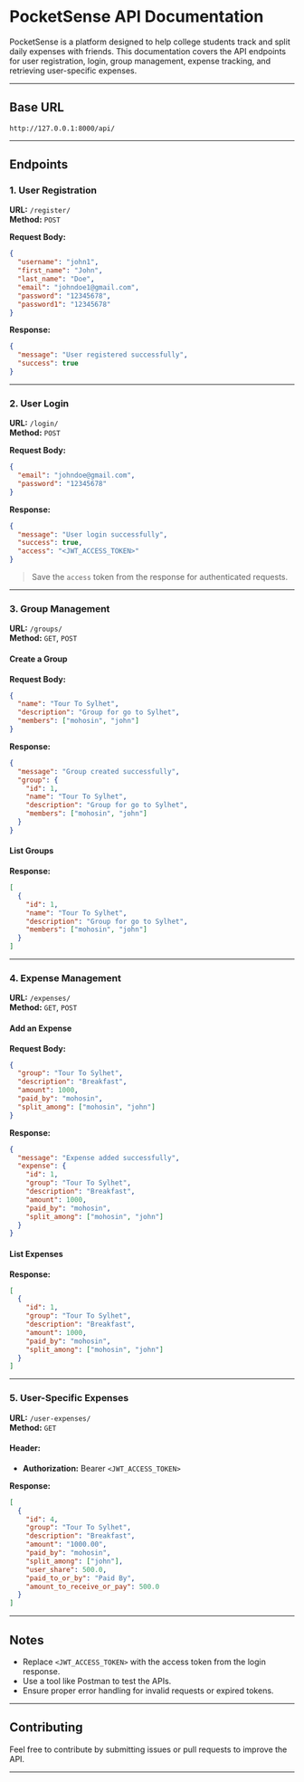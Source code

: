 # PocketSense API Documentation

PocketSense is a platform designed to help college students track and split daily expenses with friends. This documentation covers the API endpoints for user registration, login, group management, expense tracking, and retrieving user-specific expenses.

---

## Base URL

```
http://127.0.0.1:8000/api/
```

---

## Endpoints

### 1. User Registration

**URL:** `/register/`  
**Method:** `POST`

**Request Body:**

```json
{
  "username": "john1",
  "first_name": "John",
  "last_name": "Doe",
  "email": "johndoe1@gmail.com",
  "password": "12345678",
  "password1": "12345678"
}
```

**Response:**

```json
{
  "message": "User registered successfully",
  "success": true
}
```

---

### 2. User Login

**URL:** `/login/`  
**Method:** `POST`

**Request Body:**

```json
{
  "email": "johndoe@gmail.com",
  "password": "12345678"
}
```

**Response:**

```json
{
  "message": "User login successfully",
  "success": true,
  "access": "<JWT_ACCESS_TOKEN>"
}
```

> Save the `access` token from the response for authenticated requests.

---

### 3. Group Management

**URL:** `/groups/`  
**Method:** `GET`, `POST`

#### Create a Group

**Request Body:**

```json
{
  "name": "Tour To Sylhet",
  "description": "Group for go to Sylhet",
  "members": ["mohosin", "john"]
}
```

**Response:**

```json
{
  "message": "Group created successfully",
  "group": {
    "id": 1,
    "name": "Tour To Sylhet",
    "description": "Group for go to Sylhet",
    "members": ["mohosin", "john"]
  }
}
```

#### List Groups

**Response:**

```json
[
  {
    "id": 1,
    "name": "Tour To Sylhet",
    "description": "Group for go to Sylhet",
    "members": ["mohosin", "john"]
  }
]
```

---

### 4. Expense Management

**URL:** `/expenses/`  
**Method:** `GET`, `POST`

#### Add an Expense

**Request Body:**

```json
{
  "group": "Tour To Sylhet",
  "description": "Breakfast",
  "amount": 1000,
  "paid_by": "mohosin",
  "split_among": ["mohosin", "john"]
}
```

**Response:**

```json
{
  "message": "Expense added successfully",
  "expense": {
    "id": 1,
    "group": "Tour To Sylhet",
    "description": "Breakfast",
    "amount": 1000,
    "paid_by": "mohosin",
    "split_among": ["mohosin", "john"]
  }
}
```

#### List Expenses

**Response:**

```json
[
  {
    "id": 1,
    "group": "Tour To Sylhet",
    "description": "Breakfast",
    "amount": 1000,
    "paid_by": "mohosin",
    "split_among": ["mohosin", "john"]
  }
]
```

---

### 5. User-Specific Expenses

**URL:** `/user-expenses/`  
**Method:** `GET`

#### Header:

- **Authorization:** Bearer `<JWT_ACCESS_TOKEN>`

**Response:**

```json
[
  {
    "id": 4,
    "group": "Tour To Sylhet",
    "description": "Breakfast",
    "amount": "1000.00",
    "paid_by": "mohosin",
    "split_among": ["john"],
    "user_share": 500.0,
    "paid_to_or_by": "Paid By",
    "amount_to_receive_or_pay": 500.0
  }
]
```

---

## Notes

- Replace `<JWT_ACCESS_TOKEN>` with the access token from the login response.
- Use a tool like Postman to test the APIs.
- Ensure proper error handling for invalid requests or expired tokens.

---

## Contributing

Feel free to contribute by submitting issues or pull requests to improve the API.

---
